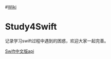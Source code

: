 #[Wiki](https://github.com/ostea/Study4Swift/wiki)

# Study4Swift
记录学习swift过程中遇到的困惑，欢迎大家一起完善。

[Swift中文版api](https://numbbbbb.gitbooks.io/-the-swift-programming-language-/content/chapter2/11_Methods.html)
